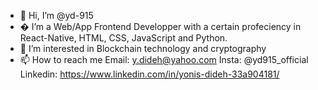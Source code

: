 - 👋 Hi, I’m @yd-915
- � I’m a Web/App Frontend Developper with a certain profeciency in React-Native, HTML, CSS, JavaScript and Python.
- 🌱 I’m interested in Blockchain technology and cryptography
- 📫 How to reach me 
Email: y.dideh@yahoo.com
Insta: @yd915_official
Linkedin: https://www.linkedin.com/in/yonis-dideh-33a904181/

<!---
yd-915/yd-915 is a ✨ special ✨ repository because its `README.md` (this file) appears on your GitHub profile.
You can click the Preview link to take a look at your changes.
--->
